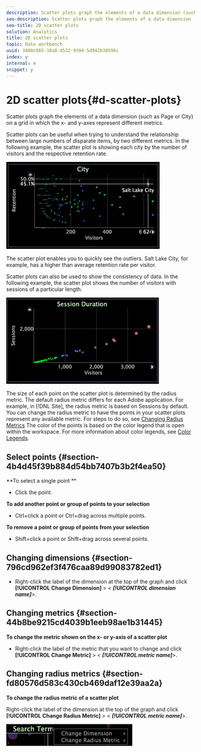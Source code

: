 ```yaml
---
description: Scatter plots graph the elements of a data dimension (such as Page or City) on a grid in which the x- and y-axes represent different metrics.
seo-description: Scatter plots graph the elements of a data dimension (such as Page or City) on a grid in which the x- and y-axes represent different metrics.
seo-title: 2D scatter plots
solution: Analytics
title: 2D scatter plots
topic: Data workbench
uuid: 3480c665-38a8-4532-9394-5d942b38596c
index: y
internal: n
snippet: y
---
```


# 2D scatter plots{#d-scatter-plots}

Scatter plots graph the elements of a data dimension (such as Page or City) on a grid in which the x- and y-axes represent different metrics.

Scatter plots can be useful when trying to understand the relationship between large numbers of disparate items, by two different metrics. In the following example, the scatter plot is showing each city by the number of visitors and the respective retention rate.

![](assets/vis_ScatterPlot_City.png)

The scatter plot enables you to quickly see the outliers. Salt Lake City, for example, has a higher than average retention rate per visitor.

Scatter plots can also be used to show the consistency of data. In the following example, the scatter plot shows the number of visitors with sessions of a particular length.

![](assets/vis_ScatterPlot_SessionDuration.png)

The size of each point on the scatter plot is determined by the radius metric. The default radius metric differs for each Adobe application. For example, in [!DNL Site], the radius metric is based on Sessions by default. You can change the radius metric to have the points in your scatter plots represent any available metric. For steps to do so, see [Changing Radius Metrics](../../../home/c-get-started/c-analysis-vis/c-scat-plots.md#section-fd80576d583c430cb469daf12e39aa2a) The color of the points is based on the color legend that is open within the workspace. For more information about color legends, see [Color Legends](../../../home/c-get-started/c-analysis-vis/c-legends/c-color-leg.md#concept-f84d51dc0d6547f981d0642fc2d01358).

## Select points {#section-4b4d45f39b884d54bb7407b3b2f4ea50}

**To select a single point **

* Click the point.

**To add another point or group of points to your selection**

* Ctrl+click a point or Ctrl+drag across multiple points.

**To remove a point or group of points from your selection**

* Shift+click a point or Shift+drag across several points.

## Changing dimensions {#section-796cd962ef3f476caa89d99083782ed1}

* Right-click the label of the dimension at the top of the graph and click **[!UICONTROL Change Dimension]** > *< **[!UICONTROL dimension name]**>*.

## Changing metrics {#section-44b8be9215cd4039b1eeb98ae1b31445}

**To change the metric shown on the x- or y-axis of a scatter plot**

* Right-click the label of the metric that you want to change and click **[!UICONTROL Change Metric]** > *< **[!UICONTROL metric name]**>*.

## Changing radius metrics {#section-fd80576d583c430cb469daf12e39aa2a}

**To change the radius metric of a scatter plot**

Right-click the label of the dimension at the top of the graph and click **[!UICONTROL Change Radius Metric]** > *< **[!UICONTROL metric name]**>*.

![](assets/mnu_ScatterPlot_Change.png)

